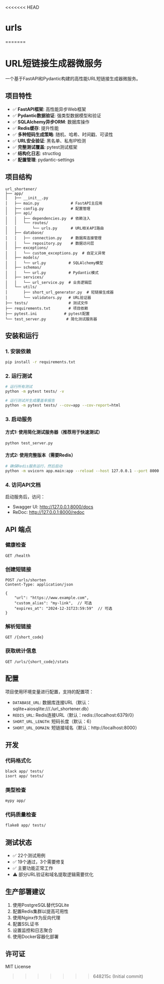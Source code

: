<<<<<<< HEAD
# urls
=======
# URL短链接生成器微服务

一个基于FastAPI和Pydantic构建的高性能URL短链接生成器微服务。

## 项目特性

- ✅ **FastAPI框架**: 高性能异步Web框架
- ✅ **Pydantic数据验证**: 强类型数据模型和验证
- ✅ **SQLAlchemy异步ORM**: 数据库操作
- ✅ **Redis缓存**: 提升性能
- ✅ **多种短码生成策略**: 随机、哈希、时间戳、可读性
- ✅ **URL安全验证**: 黑名单、私有IP检测
- ✅ **完整测试覆盖**: pytest测试框架
- ✅ **结构化日志**: structlog
- ✅ **配置管理**: pydantic-settings

## 项目结构

```
url_shortener/
├── app/
│   ├── __init__.py
│   ├── main.py              # FastAPI主应用
│   ├── config.py            # 配置管理
│   ├── api/
│   │   ├── dependencies.py  # 依赖注入
│   │   └── routes/
│   │       └── urls.py      # URL相关API路由
│   ├── database/
│   │   ├── connection.py    # 数据库连接管理
│   │   └── repository.py    # 数据访问层
│   ├── exceptions/
│   │   └── custom_exceptions.py  # 自定义异常
│   ├── models/
│   │   └── url.py          # SQLAlchemy模型
│   ├── schemas/
│   │   └── url.py          # Pydantic模式
│   ├── services/
│   │   └── url_service.py  # 业务逻辑层
│   └── utils/
│       ├── short_url_generator.py  # 短链接生成器
│       └── validators.py   # URL验证器
├── tests/                  # 测试文件
├── requirements.txt        # 项目依赖
├── pytest.ini            # pytest配置
└── test_server.py         # 简化测试服务器
```

## 安装和运行

### 1. 安装依赖

```bash
pip install -r requirements.txt
```

### 2. 运行测试

```bash
# 运行所有测试
python -m pytest tests/ -v

# 运行测试并生成覆盖率报告
python -m pytest tests/ --cov=app --cov-report=html
```

### 3. 启动服务

#### 方式1: 使用简化测试服务器（推荐用于快速测试）

```bash
python test_server.py
```

#### 方式2: 使用完整版本（需要Redis）

```bash
# 确保Redis服务运行，然后启动
python -m uvicorn app.main:app --reload --host 127.0.0.1 --port 8000
```

### 4. 访问API文档

启动服务后，访问：
- Swagger UI: http://127.0.0.1:8000/docs
- ReDoc: http://127.0.0.1:8000/redoc

## API 端点

### 健康检查
```
GET /health
```

### 创建短链接
```
POST /urls/shorten
Content-Type: application/json

{
    "url": "https://www.example.com",
    "custom_alias": "my-link",  // 可选
    "expires_at": "2024-12-31T23:59:59"  // 可选
}
```

### 解析短链接
```
GET /{short_code}
```

### 获取统计信息
```
GET /urls/{short_code}/stats
```

## 配置

项目使用环境变量进行配置，支持的配置项：

- `DATABASE_URL`: 数据库连接URL（默认：sqlite+aiosqlite:///./url_shortener.db）
- `REDIS_URL`: Redis连接URL（默认：redis://localhost:6379/0）
- `SHORT_URL_LENGTH`: 短码长度（默认：6）
- `SHORT_URL_DOMAIN`: 短链接域名（默认：http://localhost:8000）

## 开发

### 代码格式化
```bash
black app/ tests/
isort app/ tests/
```

### 类型检查
```bash
mypy app/
```

### 代码质量检查
```bash
flake8 app/ tests/
```

## 测试状态

- ✅ 22个测试用例
- ✅ 19个通过，3个需要修复
- ✅ 主要功能正常工作
- ⚠️  部分URL验证和域名提取逻辑需要优化

## 生产部署建议

1. 使用PostgreSQL替代SQLite
2. 配置Redis集群以提高可用性
3. 使用Nginx作为反向代理
4. 配置SSL证书
5. 设置监控和日志聚合
6. 使用Docker容器化部署

## 许可证

MIT License 
>>>>>>> 648215c (Initial commit)
